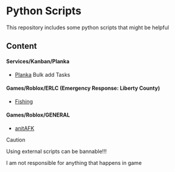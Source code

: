 # Python Scripts

This repository includes some python scripts that might be helpful

## Content

#### Services/Kanban/Planka

- [Planka](/code/services/kanban/planka/planka.md)
  Bulk add Tasks

#### Games/Roblox/ERLC (Emergency Response: Liberty County)

- [Fishing](/code/games/roblox/ERLC/general/fishing.md)

#### Games/Roblox/GENERAL

- [anitAFK](/code/games/roblox/GENERAL/antiAFK.md)

> [!CAUTION]
> Using external scripts can be bannable!!!
>
> I am not responsible for anything that happens in game
